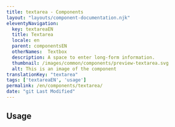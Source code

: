 ```yaml
---
title: textarea - Components
layout: "layouts/component-documentation.njk"
eleventyNavigation:
  key: textareaEN
  title: Textarea
  locale: en
  parent: componentsEN
  otherNames:  Textbox
  description: A space to enter long-form information.
  thumbnail: /images/common/components/preview-textarea.svg
  alt: This is an image of the component
translationKey: "textarea"
tags: ['textareaEN', 'usage']
permalink: /en/components/textarea/
date: "git Last Modified"
---
```


## Usage